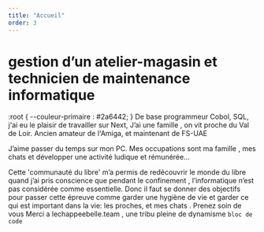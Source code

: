 ```yaml
---
title: "Accueil"
order: 3
---
```

gestion d’un atelier-magasin et technicien de maintenance informatique
=========
:root {
    --couleur-primaire : #2a6442;
}
De base programmeur Cobol, SQL, j'ai eu le plaisir de travailler sur Next, 
J’ai une famille , on vit proche du Val de Loir.
Ancien amateur de l'Amiga, et maintenant de FS-UAE

J’aime passer du temps sur mon PC. Mes occupations sont ma famille , mes chats et développer une activité ludique et rémunérée...


Cette 'communauté du libre' m’a permis de redécouvrir le monde du libre quand j’ai pris conscience que pendant le confinement , l’informatique n’est pas considérée comme essentielle. 
Donc il faut se donner des objectifs pour passer cette épreuve comme garder une hygiène de vie et garder ce qui est important dans la vie: les proches, et mes chats . 
Prenez soin de vous
Merci a lechappeebelle.team , une tribu pleine de dynamisme 
```bloc de code``` 
